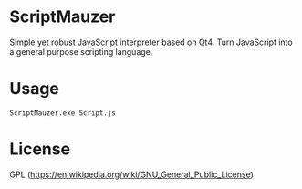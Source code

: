 # ScriptMauzer

Simple yet robust JavaScript interpreter based on Qt4. Turn JavaScript into a general purpose scripting language. 

# Usage
```
ScriptMauzer.exe Script.js
```
# License
GPL (https://en.wikipedia.org/wiki/GNU_General_Public_License)
